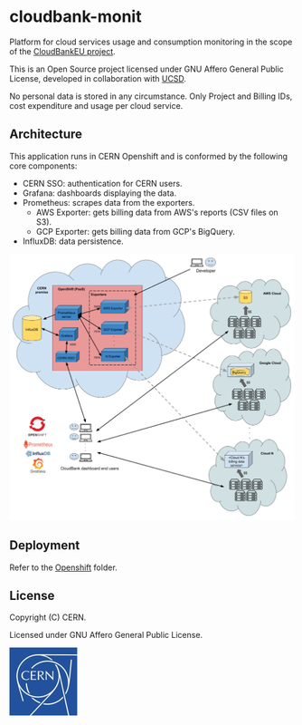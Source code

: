 # cloudbank-monit

Platform for cloud services usage and consumption monitoring in the scope of the [CloudBankEU project](https://ngiatlantic.eu/funded-experiments/cloudbank-eu-ngi).

This is an Open Source project licensed under GNU Affero General Public License, developed in collaboration with [UCSD](https://ucsd.edu/).

No personal data is stored in any circumstance. Only Project and Billing IDs, cost expenditure and usage per cloud service.

## Architecture

This application runs in CERN Openshift and is conformed by the following core components:

- CERN SSO: authentication for CERN users.
- Grafana: dashboards displaying the data.
- Prometheus: scrapes data from the exporters.
  - AWS Exporter: gets billing data from AWS's reports (CSV files on S3).
  - GCP Exporter: gets billing data from GCP's BigQuery.
- InfluxDB: data persistence.

<img src="img/arch.png" alt="Monitoring Platform Architecture" title="Monitoring Platform Architecture" width=800/>

## Deployment

Refer to the [Openshift](openshift) folder.

## License

Copyright (C) CERN.

Licensed under GNU Affero General Public License.

<a href="https://home.cern/" target="_blank"><img src="img/logo.jpg" alt="CERN" title="CERN"/></a>
